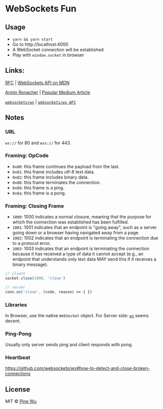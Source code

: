# WebSockets Fun

## Usage

- `yarn && yarn start`
- Go to http://localhost:4000
- A WebSocket connection will be established
- Play with `window.socket` in browser

## Links:

[RFC](https://tools.ietf.org/html/rfc6455) | [WebSockets API on MDN](https://developer.mozilla.org/en-US/docs/Web/API/WebSocket)

[Armin Ronacher](http://lucumr.pocoo.org/2012/9/24/websockets-101/) | [Popular Medium Article]( https://blog.sessionstack.com/how-javascript-works-deep-dive-into-websockets-and-http-2-with-sse-how-to-pick-the-right-path-584e6b8e3bf7)

[`websockets/ws`](https://github.com/websockets/ws) | [`websockets/ws API`](https://github.com/websockets/ws/blob/master/doc/ws.md)

## Notes

### URL

`ws://` for 80 and `wss://` for 443.

### Framing: OpCode

- `0x00`: this frame continues the payload from the last.
- `0x01`: this frame includes utf-8 text data.
- `0x02`: this frame includes binary data.
- `0x08`: this frame terminates the connection.
- `0x09`: this frame is a ping.
- `0x0a`: this frame is a pong.

### Framing: Closing Frame

- `1000`: 1000 indicates a normal closure, meaning that the purpose for which the connection was established has been fulfilled.
- `1001`: 1001 indicates that an endpoint is "going away", such as a server going down or a browser having navigated away from a page.
- `1002`: 1002 indicates that an endpoint is terminating the connection due to a protocol error.
- `1003`: 1003 indicates that an endpoint is terminating the connection because it has received a type of data it cannot accept (e.g., an endpoint that understands only text data MAY send this if it receives a binary message).

```js
// client
socket.close(1000, 'close')

// server
conn.on('close', (code, reason) => { })
```

### Libraries

In Browser, use the native `WebSocket` object.
For Server side: [`ws`](https://github.com/websockets/ws) seems decent.

### Ping-Pong

Usually only server sends ping and client responds with pong.

### Heartbeat

https://github.com/websockets/ws#how-to-detect-and-close-broken-connections

## License

MIT © [Pine Wu](https://github.com/octref) 